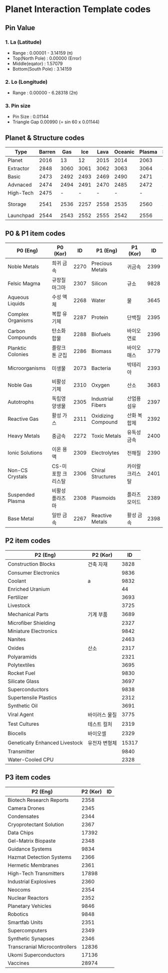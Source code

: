 # Planet Interaction Template codes

## Pin Value
### 1. La (Latitude)
 - Range : 0.00001 - 3.14159 (&pi;)
 - Top(North Pole) : 0.00000 (Error)
 - Middle(eqator) : 1.57079
 - Bottom(South Pole) : 3.14159
  
### 2. Lo (Longitude)
 - Range : 0.00000 - 6.28318 (2&pi;)

### 3. Pin size
 -  Pin Size : 0.01144
 -  Triangle Gap 0.00990 (= sin 60 x 0.01144)

## Planet & Structure codes
| Type      | Barren | Gas  | Ice  | Lava | Oceanic | Plasma | Storm | Temperate |
|-----------|--------|------|------|------|---------|--------|-------|-----------|
| Planet    | 2016   | 13   | 12   | 2015 | 2014    | 2063   | 2017  | 11        |
| Extractor | 2848   | 3060 | 3061 | 3062 | 3063    | 3064   | 3067  | 3068      |
| Basic     | 2473   | 2492 | 2493 | 2469 | 2490    | 2471   | 2483  | 2481      |
| Advnaced  | 2474   | 2494 | 2491 | 2470 | 2485    | 2472   | 2484  | 2480      |
| High-Tech | 2475   | -    | -    | -    | -       | -      | -     | 2482      |
| Storage   | 2541   | 2536 | 2257 | 2558 | 2535    | 2560   | 2561  | 2562, 3068 |
| Launchpad | 2544   | 2543 | 2552 | 2555 | 2542    | 2556   | 2557  | 2256      |

## P0 & P1 item codes
| P0 (Eng) | P0 (Kor) | ID |  P1 (Eng) | P1 (Kor) | ID | 
|-|-|-|-|-|-|
| Noble Metals | 희귀 금속 | 2270 | Precious Metals | 귀금속 | 2399 |
| Felsic Magma | 규장질 마그마 | 2307 | Silicon | 규소 | 9828 |
| Aqueous Liquids | 수성 액체 | 2268 | Water | 물 | 3645 |
| Complex Organisms | 복합 유기체 | 2287 | Protein | 단백질 | 2395 |
| Carbon Compounds | 탄소화합물	| 2288 | Biofuels | 바이오 연료 | 2396 |
|	Planktic Colonies | 플랑크톤 군집 | 2286 | Biomass | 바이오매스 | 3779 |
| Microorganisms | 미생물 | 2073 | Bacteria | 박테리아 | 2393 |
| Noble Gas	| 비활성 기체 | 2310 | Oxygen | 산소 | 3683 |
| Autotrophs | 독립영양생물 | 2305 | Industrial Fibers | 산업용 섬유 | 2397 |
| Reactive Gas | 활성 가스 | 2311 | 	Oxidizing Compound | 산화 복합제 | 2392 |
| Heavy Metals | 중금속	| 2272 | Toxic Metals | 유독성 금속 | 2400 |
| Ionic Solutions | 이온 용액 | 2309 |	Electrolytes | 전해질 | 2390 |
| Non-CS Crystals | CS-미포함 크리스탈 | 2306 | Chiral Structures | 카이랄 크리스탈 | 2401 |
| Suspended Plasma | 비활성 플라즈마 | 2308 |	Plasmoids | 플라즈모이드 | 2389 |
| Base Metal | 일반 금속 | 2267 | Reactive Metals | 활성 금속 | 2398 |

## P2 item codes
| P2 (Eng)	| P2 (Kor) | 	ID |
|-|-|-|
| Construction Blocks | 건축 자재 | 3828 |
|	Consumer Electronics | | 9836 |
| Coolant | a | 9832 |
| Enriched Uranium | | 44 |
|	Fertilizer | | 3693 |
| Livestock | | 3725 |
| Mechanical Parts | 기계 부품 | 3689 |
|	Microfiber Shielding |  | 2327 |
| Miniature Electronics |  | 9842 |
| Nanites | | 2463 |
| Oxides | 산소 | 2317| 
| Polyaramids | | 2321 | 
| Polytextiles | | 3695 |
| Rocket Fuel | | 9830 |
| Silicate Glass | | 3697 |
| Superconductors |  | 9838 | 
| Supertensile Plastics | | 2312 |
| Synthetic Oil | | 3691 | 
| Viral Agent | 바이러스 물질 | 3775 |
| Test Cultures | 테스트 컬처 | 2319 |
| Biocells | 바이오셀 | 2329 |
| Genetically Enhanced Livestock | 유전자 변형체 | 15317 |
| Transmitter | | 9840 |
| Water-Cooled CPU | |2328|

## P3 item codes
| P2 (Eng)	| P2 (Kor) | 	ID |
|-|-|-|
| Biotech Research Reports	|	2358 |
|	Camera Drones	|	2345 |
|	Condensates	|	2344 |
|	Cryoprotectant Solution	|	2367 |
|	Data Chips	|	17392 |
|	Gel-Matrix Biopaste	|	2348 |
|	Guidance Systems	|	9834 |
|	Hazmat Detection Systems	|	2366 |
|	Hermetic Membranes	|	2361 |
|	High-Tech Transmitters	|	17898 |
|	Industrial Explosives	|	2360 |
|	Neocoms	|	2354 |
|	Nuclear Reactors	|	2352 |
|	Planetary Vehicles	|	9846 |
|	Robotics	|	9848 |
|	Smartfab Units	|	2351 |
|	Supercomputers	|	2349 |
|	Synthetic Synapses	|	2346 |
|	Transcranial Microcontrollers	|	12836 |
|	Ukomi Superconductors | 17136 |
|	Vaccines | 28974 |
